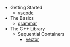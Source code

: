 - Getting Started
  - [vscode](docs/vscode.md)
- The Basics
  - [grammar](docs/grammar.md)
- The C++ Library
  - Sequential Containers
    - [vector](docs/stl-vector.md)